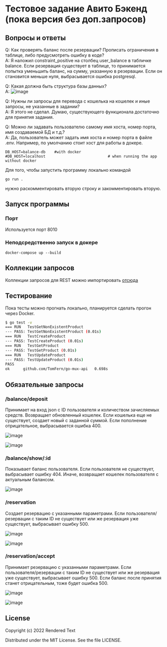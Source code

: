 # Тестовое задание Авито Бэкенд (пока версия без доп.запросов)

## Вопросы и ответы

Q: Как проверять баланс после резервации? Прописать ограничения в таблице, либо предусмотреть ошибку в коде?  
A: Я наложил constraint_positive на столбец user_balance в табличке balance. Если резервация существует в таблице, то принимается попытка уменьшить баланс, на сумму, указанную в резервации. Если он становится меньше нуля, выбрасывается ошибка postgresql.

Q: Какая должна быть структура базы данных?  
A: ![image](https://github.com/bashkirian/go-mux-api/blob/internship/build/docker/db/схема_дб.jpg)

Q: Нужны ли запросы для перевода с кошелька на кошелек и иные запросы, не указанные в задании?  
A: Я этого не сделал. Думаю, существующего функционала достаточно для принятия задания.

Q: Можно ли задавать пользователю самому имя хоста, номер порта, имя создаваемой БД и т.д.?  
A: Да, пользователь может задать имя хоста и номер порта в файле .env. Например, по умолчанию стоит хост для работы в докере.

```ShellSession
DB_HOST=balance-db    #with docker                   
#DB_HOST=localhost                            # when running the app without docker 
```  

Для того, чтобы запустить программу локально командой 

```ShellSession
go run .
```  
нужно раскомментировать вторую строку и закомментировать вторую.  

## Запуск программы

### Порт

Используется порт 8010

### Неподсредственно запуск в докере
```ShellSession
docker-compose up --build
```

## Коллекции запросов

Коллекции запросов для REST можно импортировать [отсюда](https://github.com/bashkirian/go-mux-api/tree/internship/Postman)

## Тестирование

Пока тесты можно прогнать локально, планируется сделать прогон через Docker.  
```bash
$ go test -v
=== RUN   TestGetNonExistentProduct  
--- PASS: TestGetNonExistentProduct (0.01s)  
=== RUN   TestCreateProduct  
--- PASS: TestCreateProduct (0.01s)  
=== RUN   TestGetProduct  
--- PASS: TestGetProduct (0.01s)  
=== RUN   TestUpdateProduct  
--- PASS: TestUpdateProduct (0.01s)  
PASS  
ok      github.com/TomFern/go-mux-api   0.698s  
```
## Обязательные запросы

### /balance/deposit

Принимает на вход json с ID пользователя и количеством зачисляемых средств. Возвращает обновленный кошелек. Если кошелька еще не существует, создает новый с заданной суммой. Если пополнение отрицательное, выбрасывается ошибка 400.

![image](https://github.com/bashkirian/go-mux-api/blob/internship/requests/wallet_create.jpg)

![image](https://github.com/bashkirian/go-mux-api/blob/internship/requests/negative_deposit.jpg)

### /balance/show/:id

Показывает баланс пользователя. Если пользователя не существует, выбрасывает ошибку 404. Иначе, возвращает кошелек пользователя с актуальным балансом.  

![image](https://github.com/bashkirian/go-mux-api/blob/internship/requests/no_wallet.jpg)  

### /reservation

Создает резервацию с указанными параметрами. Если пользователя/резервации с таким ID не существует или же резервация уже существует, выбрасывает ошибку 500.

![image](https://github.com/bashkirian/go-mux-api/blob/internship/requests/reservation_exists.jpg)

![image](https://github.com/bashkirian/go-mux-api/blob/internship/requests/reservation_creation.jpg)  

### /reservation/accept

Принимает резервацию с указанными параметрами. Если пользователя/резервации с таким ID не существует или же резервация уже существует, выбрасывает ошибку 500.
Если баланс после принятия станет отрицательным, тоже будет ошибка 500.

![image](https://github.com/bashkirian/go-mux-api/blob/internship/requests/negative_balance.jpg) 

![image](https://github.com/bashkirian/go-mux-api/blob/internship/requests/correct_reservation.jpg)  

## License

Copyright (c) 2022 Rendered Text

Distributed under the MIT License. See the file LICENSE.
